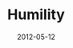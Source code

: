 ---
layout: message
category: message
series: "James: Putting Your Faith to Work"
title: "Humility"
date: 2012-05-12
audio-description: "Brian Tome talks about the practical things that humble people do, and how we can integrate those things into our lives."
audio: "http://www.crossroads.net/players/media/hq/james_04.mp3"
audio-title: "Humility"
audio-duration: "44:18"
program-description: "Program"
program: "http://www.crossroads.net/players/media/hq/05_12-13_12Program_OAKLEY.pdf"
program-title: "Humility"
video-description: "Brian Tome talks about the practical things that humble people do, and how we can integrate those things into our lives."
video-title: "Humility"
video: "https://s3.amazonaws.com/crossroadsvideomessages/james_04.mp4"
video-poster: "https://www.crossroads.net/uploadedfiles/james_04_still.jpg"
---